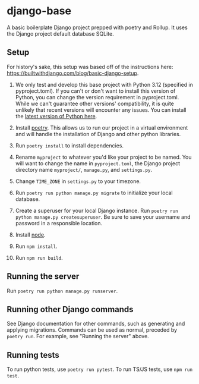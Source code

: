 # django-base

A basic boilerplate Django project prepped with poetry and Rollup. It uses the Django project default database SQLite.

## Setup

For history's sake, this setup was based off of the instructions here: https://builtwithdjango.com/blog/basic-django-setup.

1. We only test and develop this base project with Python 3.12 (specified in pyproject.toml). If you can't or don't want to install this version of Python, you can change the version requirement in pyproject.toml. While we can't guarantee other versions' compatibility, it is quite unlikely that recent versions will encounter any issues. You can install the [latest version of Python here](https://www.python.org/downloads/).

2. Install [poetry](https://python-poetry.org/docs/#installation). This allows us to run our project in a virtual environment and will handle the installation of Django and other python libraries.

3. Run `poetry install` to install dependencies.

4. Rename `myproject` to whatever you'd like your project to be named. You will want to change the name in `pyproject.toml`, the Django project directory name `myproject/`, `manage.py`, and `settings.py`.

5. Change `TIME_ZONE` in `settings.py` to your timezone.

6. Run `poetry run python manage.py migrate` to initialize your local database.

7. Create a superuser for your local Django instance. Run `poetry run python manage.py createsuperuser`. Be sure to save your username and password in a responsible location.

8. Install [node](https://nodejs.org/en).

9. Run `npm install`.

10. Run `npm run build`.

## Running the server

Run `poetry run python manage.py runserver`.

## Running other Django commands

See Django documentation for other commands, such as generating and applying migrations. Commands can be used as normal, preceded by `poetry run`. For example, see "Running the server" above.

## Running tests

To run python tests, use `poetry run pytest`.
To run TS/JS tests, use `npm run test`.
